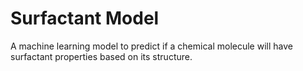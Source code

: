 # Surfactant Model
 A machine learning model to predict if a chemical molecule will have surfactant properties based on its structure.
